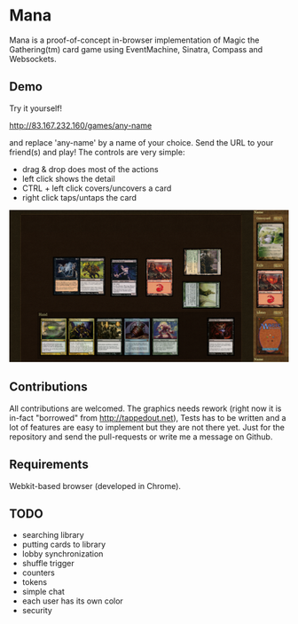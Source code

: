 # Mana

Mana is a proof-of-concept in-browser implementation of Magic the Gathering(tm) card game using EventMachine, Sinatra, Compass and Websockets.


## Demo

Try it yourself!

http://83.167.232.160/games/any-name

and replace 'any-name' by a name of your choice. Send the URL to your friend(s) and play! The controls are very simple:

 - drag & drop does most of the actions
 - left click shows the detail
 - CTRL + left click covers/uncovers a card
 - right click taps/untaps the card

![alt text](screenshots/1.png)


## Contributions

All contributions are welcomed. The graphics needs rework (right now it is in-fact "borrowed" from http://tappedout.net), Tests has to be written and a lot of features are easy to implement but they are not there yet. Just for the repository and send the pull-requests or write me a message on Github.

## Requirements

Webkit-based browser (developed in Chrome).

## TODO

 - searching library
 - putting cards to library
 - lobby synchronization
 - shuffle trigger
 - counters
 - tokens
 - simple chat
 - each user has its own color
 - security




